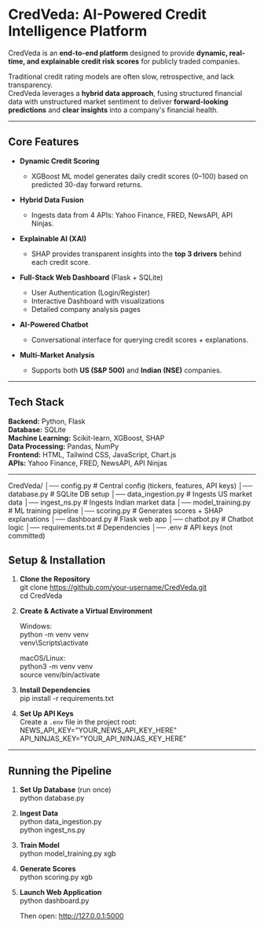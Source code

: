 # CredVeda: AI-Powered Credit Intelligence Platform  

CredVeda is an **end-to-end platform** designed to provide **dynamic, real-time, and explainable credit risk scores** for publicly traded companies.  

Traditional credit rating models are often slow, retrospective, and lack transparency.  
CredVeda leverages a **hybrid data approach**, fusing structured financial data with unstructured market sentiment to deliver **forward-looking predictions** and **clear insights** into a company's financial health.  

---

## Core Features  

- **Dynamic Credit Scoring**  
  - XGBoost ML model generates daily credit scores (0–100) based on predicted 30-day forward returns.  

- **Hybrid Data Fusion**  
  - Ingests data from 4 APIs: Yahoo Finance, FRED, NewsAPI, API Ninjas.  

- **Explainable AI (XAI)**  
  - SHAP provides transparent insights into the **top 3 drivers** behind each credit score.  

- **Full-Stack Web Dashboard** (Flask + SQLite)  
  - User Authentication (Login/Register)  
  - Interactive Dashboard with visualizations  
  - Detailed company analysis pages  

- **AI-Powered Chatbot**  
  - Conversational interface for querying credit scores + explanations.  

- **Multi-Market Analysis**  
  - Supports both **US (S&P 500)** and **Indian (NSE)** companies.  

---

## Tech Stack  

**Backend:** Python, Flask  
**Database:** SQLite  
**Machine Learning:** Scikit-learn, XGBoost, SHAP  
**Data Processing:** Pandas, NumPy  
**Frontend:** HTML, Tailwind CSS, JavaScript, Chart.js  
**APIs:** Yahoo Finance, FRED, NewsAPI, API Ninjas  

---
CredVeda/
│── config.py # Central config (tickers, features, API keys)
│── database.py # SQLite DB setup
│── data_ingestion.py # Ingests US market data
│── ingest_ns.py # Ingests Indian market data
│── model_training.py # ML training pipeline
│── scoring.py # Generates scores + SHAP explanations
│── dashboard.py # Flask web app
│── chatbot.py # Chatbot logic
│── requirements.txt # Dependencies
│── .env # API keys (not committed)

## Setup & Installation  

1. **Clone the Repository**  
   git clone https://github.com/your-username/CredVeda.git  
   cd CredVeda  

2. **Create & Activate a Virtual Environment**  

   Windows:  
   python -m venv venv  
   venv\Scripts\activate  

   macOS/Linux:  
   python3 -m venv venv  
   source venv/bin/activate  

3. **Install Dependencies**  
   pip install -r requirements.txt  

4. **Set Up API Keys**  
   Create a `.env` file in the project root:  
   NEWS_API_KEY="YOUR_NEWS_API_KEY_HERE"  
   API_NINJAS_KEY="YOUR_API_NINJAS_KEY_HERE"  

---

## Running the Pipeline  

1. **Set Up Database** (run once)  
   python database.py  

2. **Ingest Data**  
   python data_ingestion.py  
   python ingest_ns.py  

3. **Train Model**  
   python model_training.py xgb  

4. **Generate Scores**  
   python scoring.py xgb  

5. **Launch Web Application**  
   python dashboard.py  

   Then open: http://127.0.0.1:5000


 

